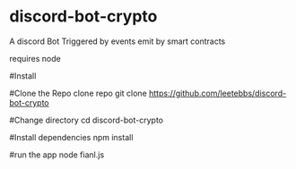 # discord-bot-crypto
A discord Bot  Triggered by events emit by smart contracts

requires node


#Install

#Clone the Repo
clone repo  git clone https://github.com/leetebbs/discord-bot-crypto

#Change directory
cd discord-bot-crypto

#Install dependencies
npm install

#run the app
node fianl.js
